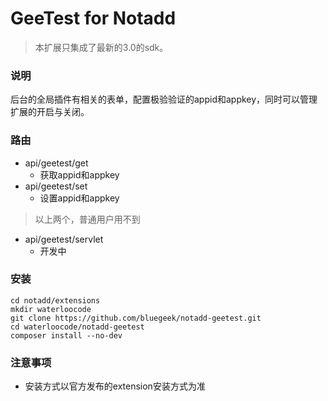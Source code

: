 # GeeTest for Notadd
> 本扩展只集成了最新的3.0的sdk。
### 说明
<p>
后台的全局插件有相关的表单，配置极验验证的appid和appkey，同时可以管理扩展的开启与关闭。
</p>

### 路由
- api/geetest/get
    - 获取appid和appkey
- api/geetest/set
    - 设置appid和appkey

> 以上两个，普通用户用不到

- api/geetest/servlet
    - 开发中

### 安装
```
cd notadd/extensions
mkdir waterloocode
git clone https://github.com/bluegeek/notadd-geetest.git
cd waterloocode/notadd-geetest
composer install --no-dev
```
### 注意事项
- 安装方式以官方发布的extension安装方式为准

